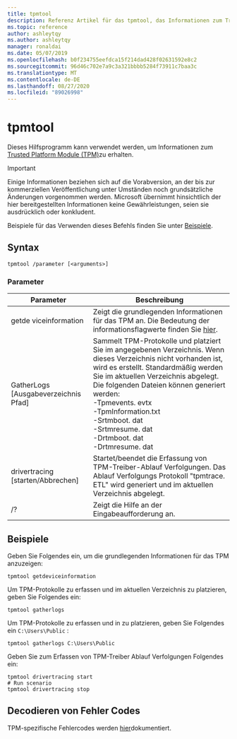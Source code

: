 ```yaml
---
title: tpmtool
description: Referenz Artikel für das tpmtool, das Informationen zum Trusted Platform Module abruft.
ms.topic: reference
author: ashleytqy
ms.author: ashleytqy
manager: ronaldai
ms.date: 05/07/2019
ms.openlocfilehash: b0f234755eefdca15f214dad428f02631592e8c2
ms.sourcegitcommit: 96d46c702e7a9c3a321bbbb5284f73911c7baa3c
ms.translationtype: MT
ms.contentlocale: de-DE
ms.lasthandoff: 08/27/2020
ms.locfileid: "89026998"
---
```

# <a name="tpmtool"></a>tpmtool

Dieses Hilfsprogramm kann verwendet werden, um Informationen zum [Trusted Platform Module (TPM)](/windows/security/information-protection/tpm/trusted-platform-module-overview)zu erhalten.

>[!IMPORTANT]
>Einige Informationen beziehen sich auf die Vorabversion, an der bis zur kommerziellen Veröffentlichung unter Umständen noch grundsätzliche Änderungen vorgenommen werden. Microsoft übernimmt hinsichtlich der hier bereitgestellten Informationen keine Gewährleistungen, seien sie ausdrücklich oder konkludent.

Beispiele für das Verwenden dieses Befehls finden Sie unter [Beispiele](#tpmtool_examples).

## <a name="syntax"></a>Syntax

```
tpmtool /parameter [<arguments>]
```
### <a name="parameters"></a>Parameter

|Parameter|Beschreibung|
|---------|-----------|
|getde viceinformation|Zeigt die grundlegenden Informationen für das TPM an. Die Bedeutung der informationsflagwerte finden Sie [hier](/windows/desktop/secprov/win32-tpm-isreadyinformation#parameters).|
|GatherLogs [Ausgabeverzeichnis Pfad]|Sammelt TPM-Protokolle und platziert Sie im angegebenen Verzeichnis. Wenn dieses Verzeichnis nicht vorhanden ist, wird es erstellt. Standardmäßig werden Sie im aktuellen Verzeichnis abgelegt. Die folgenden Dateien können generiert werden: </br>-Tpmevents. evtx</br>-TpmInformation.txt</br>-Srtmboot. dat</br>-Srtmresume. dat</br>-Drtmboot. dat</br>-Drtmresume. dat</br>|
|drivertracing [starten/Abbrechen]|Startet/beendet die Erfassung von TPM-Treiber-Ablauf Verfolgungen. Das Ablauf Verfolgungs Protokoll "tpmtrace. ETL" wird generiert und im aktuellen Verzeichnis abgelegt.|
|/?|Zeigt die Hilfe an der Eingabeaufforderung an.|

## <a name="examples"></a><a name=tpmtool_examples></a>Beispiele

Geben Sie Folgendes ein, um die grundlegenden Informationen für das TPM anzuzeigen:
```
tpmtool getdeviceinformation
```
Um TPM-Protokolle zu erfassen und im aktuellen Verzeichnis zu platzieren, geben Sie Folgendes ein:
```
tpmtool gatherlogs
```
Um TPM-Protokolle zu erfassen und in zu platzieren, geben Sie Folgendes ein `C:\Users\Public` :
```
tpmtool gatherlogs C:\Users\Public
```
Geben Sie zum Erfassen von TPM-Treiber Ablauf Verfolgungen Folgendes ein:
```
tpmtool drivertracing start
# Run scenario
tpmtool drivertracing stop
```

## <a name="decoding-error-codes"></a>Decodieren von Fehler Codes

TPM-spezifische Fehlercodes werden [hier](/windows/desktop/com/com-error-codes-6)dokumentiert.
